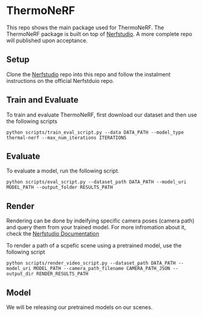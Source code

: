 # ThermoNeRF

This repo shows the main package used for ThermoNeRF.
The ThermoNeRF package is built on top of [Nerfstudio](https://github.com/nerfstudio-project/nerfstudio). 
A more complete repo will published upon acceptance. 


## Setup
Clone the [Nerfstudio](https://github.com/nerfstudio-project/nerfstudio)
repo into this repo and follow the instalment instructions on the official Nerfstduio repo.


## Train and Evaluate 
To train and evaluate ThermoNeRF, first download our dataset and then use the following scripts 

```
python scripts/train_eval_script.py --data DATA_PATH --model_type thermal-nerf --max_num_iterations ITERATIONS 
```

## Evaluate 
To evaluate a model, run the following script.

```
python scripts/eval_script.py --dataset_path DATA_PATH --model_uri MODEL_PATH --output_folder RESULTS_PATH
```

## Render
Rendering can be done by indeifying specific camera poses (camera path) and query them from your trained model. 
For more infromation about it, check the [Nerfstudio Documentation](https://docs.nerf.studio/quickstart/viewer_quickstart.html)

To render a path of a scpefic scene using a pretrained model, use the following script
```
python scripts/render_video_script.py --dataset_path DATA_PATH --model_uri MODEL_PATH --camera_path_filename CAMERA_PATH_JSON --output_dir RENDER_RESULTS_PATH
```


## Model
We will be releasing our pretrained models on our scenes. 